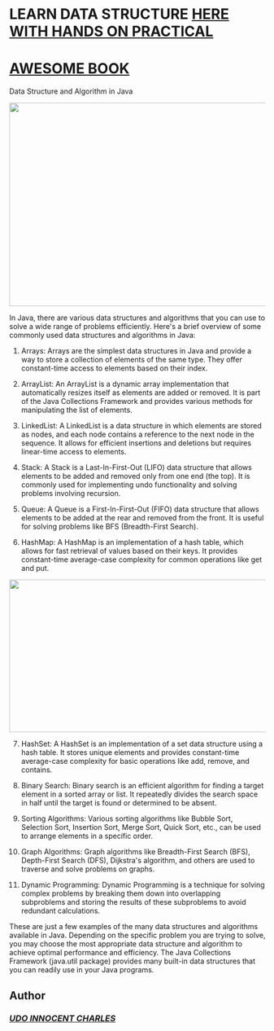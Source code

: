 # LEARN DATA STRUCTURE [HERE WITH HANDS ON PRACTICAL](https://neetcode.io/practice)
# [AWESOME BOOK](https://github.com/Innocentsax/JAVA_BEGINNERS_ROADMAP_RESOURCES/blob/main/JAVA%20-%20Coding%20Interview%20QnA_221125_185006.pdf)
Data Structure and  Algorithm in Java


<img src="https://www.tutorialspoint.com/dsa_using_java/images/dsa-using-java-mini-logo.jpg" height="400" width="1000">

In Java, there are various data structures and algorithms that you can use to solve a wide range of problems efficiently. Here's a brief overview of some commonly used data structures and algorithms in Java:

1. Arrays:
Arrays are the simplest data structures in Java and provide a way to store a collection of elements of the same type. They offer constant-time access to elements based on their index.

2. ArrayList:
An ArrayList is a dynamic array implementation that automatically resizes itself as elements are added or removed. It is part of the Java Collections Framework and provides various methods for manipulating the list of elements.

3. LinkedList:
A LinkedList is a data structure in which elements are stored as nodes, and each node contains a reference to the next node in the sequence. It allows for efficient insertions and deletions but requires linear-time access to elements.

4. Stack:
A Stack is a Last-In-First-Out (LIFO) data structure that allows elements to be added and removed only from one end (the top). It is commonly used for implementing undo functionality and solving problems involving recursion.

5. Queue:
A Queue is a First-In-First-Out (FIFO) data structure that allows elements to be added at the rear and removed from the front. It is useful for solving problems like BFS (Breadth-First Search).

6. HashMap:
A HashMap is an implementation of a hash table, which allows for fast retrieval of values based on their keys. It provides constant-time average-case complexity for common operations like get and put.


<img src="https://encrypted-tbn0.gstatic.com/images?q=tbn:ANd9GcTYzPz71RGSByHKHl8CE4cClOZcdKdRe3Q7iw&usqp=CAU" width="700" height="300">

7. HashSet:
A HashSet is an implementation of a set data structure using a hash table. It stores unique elements and provides constant-time average-case complexity for basic operations like add, remove, and contains.

8. Binary Search:
Binary search is an efficient algorithm for finding a target element in a sorted array or list. It repeatedly divides the search space in half until the target is found or determined to be absent.

9. Sorting Algorithms:
Various sorting algorithms like Bubble Sort, Selection Sort, Insertion Sort, Merge Sort, Quick Sort, etc., can be used to arrange elements in a specific order.

10. Graph Algorithms:
Graph algorithms like Breadth-First Search (BFS), Depth-First Search (DFS), Dijkstra's algorithm, and others are used to traverse and solve problems on graphs.

11. Dynamic Programming:
Dynamic Programming is a technique for solving complex problems by breaking them down into overlapping subproblems and storing the results of these subproblems to avoid redundant calculations.

These are just a few examples of the many data structures and algorithms available in Java. Depending on the specific problem you are trying to solve, you may choose the most appropriate data structure and algorithm to achieve optimal performance and efficiency. The Java Collections Framework (java.util package) provides many built-in data structures that you can readily use in your Java programs.

## Author
 ### ___[UDO INNOCENT CHARLES](https://github.com/Innocentsax)___
